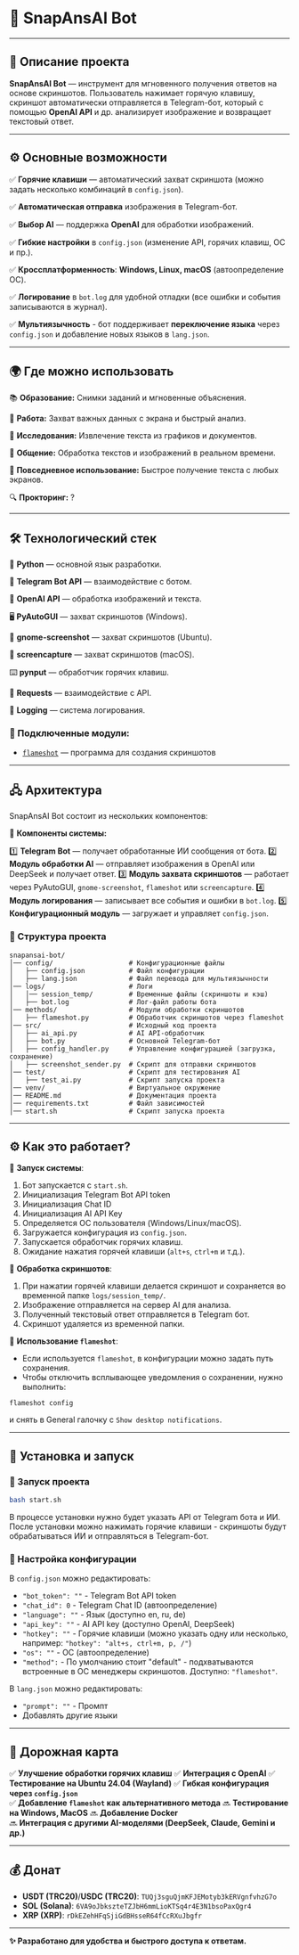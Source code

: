 # 📸 SnapAnsAI Bot

---

## 📌 Описание проекта

**SnapAnsAI Bot** — инструмент для мгновенного получения ответов на основе скриншотов. Пользователь нажимает горячую клавишу, скриншот автоматически отправляется в Telegram-бот, который с помощью **OpenAI API** и др. анализирует изображение и возвращает текстовый ответ.

---

## ⚙️ Основные возможности

✅ **Горячие клавиши** — автоматический захват скриншота (можно задать несколько комбинаций в `config.json`).

✅ **Автоматическая отправка** изображения в Telegram-бот.

✅ **Выбор AI** — поддержка **OpenAI** для обработки изображений.

✅ **Гибкие настройки** в `config.json` (изменение API, горячих клавиш, ОС и пр.).

✅ **Кроссплатформенность**: **Windows, Linux, macOS** (автоопределение ОС).

✅ **Логирование** в `bot.log` для удобной отладки (все ошибки и события записываются в журнал).

✅ **Мультиязычность** - бот поддерживает **переключение языка** через `config.json` и добавление новых языков в `lang.json`.

---

## 🌍 Где можно использовать

📚 **Образование:** Снимки заданий и мгновенные объяснения.

💼 **Работа:** Захват важных данных с экрана и быстрый анализ.

🧪 **Исследования:** Извлечение текста из графиков и документов.

💬 **Общение:** Обработка текстов и изображений в реальном времени.

🏃 **Повседневное использование:** Быстрое получение текста с любых экранов.

🔍 **Прокторинг:** ?

---

## 🛠️ Технологический стек

🐍 **Python** — основной язык разработки.

🤖 **Telegram Bot API** — взаимодействие с ботом.

🧠 **OpenAI API** — обработка изображений и текста.

🖥️ **PyAutoGUI** — захват скриншотов (Windows).

🐧 **gnome-screenshot** — захват скриншотов (Ubuntu).

🍏 **screencapture** — захват скриншотов (macOS).

⌨️ **pynput** — обработчик горячих клавиш.

🔗 **Requests** — взаимодействие с API.

📜 **Logging** — система логирования.

### 🔌 Подключенные модули:
- [`flameshot`](https://github.com/flameshot-org/flameshot/) — программа для создания скриншотов

---

## 🖧 Архитектура

SnapAnsAI Bot состоит из нескольких компонентов:

📌 **Компоненты системы:**

1️⃣ **Telegram Bot** — получает обработанные ИИ сообщения от бота.
2️⃣ **Модуль обработки AI** — отправляет изображения в OpenAI или DeepSeek и получает ответ.
3️⃣ **Модуль захвата скриншотов** — работает через PyAutoGUI, `gnome-screenshot`, `flameshot` или `screencapture`.
4️⃣ **Модуль логирования** — записывает все события и ошибки в `bot.log`.
5️⃣ **Конфигурационный модуль** — загружает и управляет `config.json`.

### **📂 Структура проекта**

``` 
snapansai-bot/
│── config/                   # Конфигурационные файлы
│   ├── config.json           # Файл конфигурации
│   ├── lang.json             # Файл перевода для мультиязычности
│── logs/                     # Логи
│   │── session_temp/         # Временные файлы (скриншоты и кэш)
│   ├── bot.log               # Лог-файл работы бота
│── methods/                  # Модули обработки скриншотов
│   ├── flameshot.py          # Обработчик скриншотов через flameshot
│── src/                      # Исходный код проекта
│   ├── ai_api.py             # AI API-обработчик
│   ├── bot.py                # Основной Telegram-бот
│   ├── config_handler.py     # Управление конфигурацией (загрузка, сохранение)
│   ├── screenshot_sender.py  # Скрипт для отправки скриншотов
│── test/                     # Скрипт для тестирования AI
│   ├── test_ai.py            # Скрипт запуска проекта
│── venv/                     # Виртуальное окружение
│── README.md                 # Документация проекта
│── requirements.txt          # Файл зависимостей
│── start.sh                  # Скрипт запуска проекта
```

---

## ⚙️ Как это работает?

🔹 **Запуск системы**:
1. Бот запускается с `start.sh`.
2. Инициализация Telegram Bot API token
3. Инициализация Chat ID
4. Инициализация AI API Key
2. Определяется ОС пользователя (Windows/Linux/macOS).
3. Загружается конфигурация из `config.json`.
4. Запускается обработчик горячих клавиш.
5. Ожидание нажатия горячей клавиши (`alt+s`, `ctrl+m` и т.д.).

🔹 **Обработка скриншотов**:
1. При нажатии горячей клавиши делается скриншот и сохраняется во временной папке `logs/session_temp/`.
2. Изображение отправляется на сервер AI для анализа.
3. Полученный текстовый ответ отправляется в Telegram бот.
4. Скриншот удаляется из временной папки.

🔹 **Использование `flameshot`**:
- Если используется `flameshot`, в конфигурации можно задать путь сохранения.
- Чтобы отключить всплывающее уведомления о сохранении, нужно выполнить:
```
flameshot config
```
и снять в General галочку с `Show desktop notifications`.

---

## 🔧 Установка и запуск

### 🔄 Запуск проекта

```bash
bash start.sh
```

В процессе установки нужно будет указать API от Telegram бота и ИИ. После установки можно нажимать горячие клавиши - скриншоты будут обрабатываться ИИ и отправляться в Telegram-бот.

### 🔄 Настройка конфигурации

В `config.json` можно редактировать:

- `"bot_token": ""` - Telegram Bot API token
- `"chat_id": 0` - Telegram Chat ID (автоопределение)
- `"language": ""` - Язык (доступно en, ru, de)
- `"api_key": ""` - AI API key (доступно OpenAI, DeepSeek)
- `"hotkey": ""` - Горячие клавиши (можно указать одну или несколько, например: `"hotkey": "alt+s, ctrl+m, p, /"`)
- `"os": ""` - ОС (автоопределение)
- `"method":` - По умолчанию стоит "default" - подхватываются встроенные в ОС менеджеры скриншотов. Доступно: `"flameshot"`.

В `lang.json` можно редактировать:

- `"prompt": ""` - Промпт
- Добавлять другие языки

---

## **🔮 Дорожная карта**

✅ **Улучшение обработки горячих клавиш**
✅ **Интеграция с OpenAI**
✅ **Тестирование на Ubuntu 24.04 (Wayland)**
✅ **Гибкая конфигурация через `config.json`**  
✅ **Добавление `flameshot` как альтернативного метода** 
🔜 **Тестирование на Windows, MacOS** 
🔜 **Добавление Docker**  
🔜 **Интеграция с другими AI-моделями (DeepSeek, Claude, Gemini и др.)** 

---

## 💰 Донат

- **USDT (TRC20)**/**USDC (TRC20)**: `TUQj3sguQjmKFJEMotyb3kERVgnfvhzG7o`
- **SOL (Solana)**: `6VA9oJbkszteTZJbH6mmLioKTSq4r4E3N1bsoPaxQgr4`
- **XRP (XRP)**: `rDkEZehHFqSjiGdBHsseR64fCcRXuJbgfr`

---

**✨ Разработано для удобства и быстрого доступа к ответам.**

